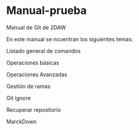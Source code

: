 # Manual-prueba
Manual de Git de 2DAW

En este manual se ncuentran los siguientes temas:

Listado general de comandos

Operaciones básicas

Operaciones Avanzadas

Gestión de ramas

Git ignore

Recuperar repositorio

MarckDown
